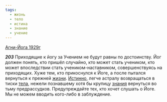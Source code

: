 ```yaml
---
tags:
  - жизнь
  - тело
  - истина
  - знание
  - учение
---
```


[Агни-Йога 1929г](https://127.0.0.1:4002/agni/1929)

___203___
Приходящие к йогу за Учением не будут равны по достоинству. Йог должен понять, кто пришёл случайно, кто может стать учеником, кто может впоследствии стать учеником-наставником, совершенствуясь на приходящих. Хуже тем, кто прикоснулся к Йоге, а после пытался вернуться к прежней [жизни](../../../tags/#жизнь). [Истинно](../../../tags/#истина), легче астралу возвращаться в тиски [тела](../../../tags/#тело), нежели познавшему хотя бы крупицу [знания](../../../tags/#знание) вернуться во тьму предрассудков. Предупреждайте тех, кто хочет слушать о Йоге. Мы не можем вводить кого-либо в заблуждение.
